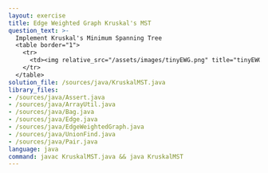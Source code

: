 ```yaml
---
layout: exercise
title: Edge Weighted Graph Kruskal's MST
question_text: >-
  Implement Kruskal's Minimum Spanning Tree
  <table border="1">
    <tr>
      <td><img relative_src="/assets/images/tinyEWG.png" title="tinyEWG"></td>
    </tr>
  </table>
solution_file: /sources/java/KruskalMST.java
library_files:
- /sources/java/Assert.java
- /sources/java/ArrayUtil.java
- /sources/java/Bag.java
- /sources/java/Edge.java
- /sources/java/EdgeWeightedGraph.java
- /sources/java/UnionFind.java
- /sources/java/Pair.java
language: java
command: javac KruskalMST.java && java KruskalMST
---
```

